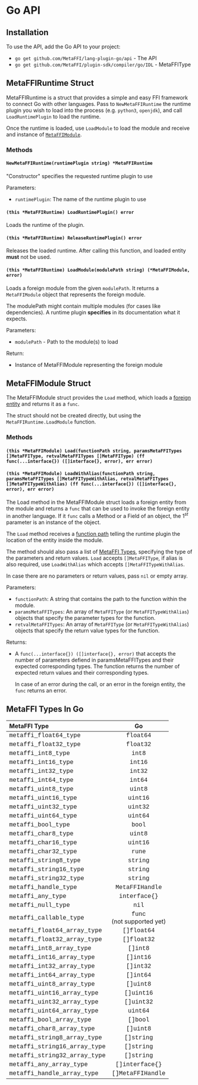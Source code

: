 # Go API

## Installation

To use the API, add the Go API to your project:

* `go get github.com/MetaFFI/lang-plugin-go/api` - The API
* `go get github.com/MetaFFI/plugin-sdk/compiler/go/IDL` - MetaFFIType

## MetaFFIRuntime Struct

MetaFFIRuntime is a struct that provides a simple and easy FFI framework to connect Go with other languages. Pass to `NewMetaFFIRuntime` the runtime plugin you wish to load into the process (e.g. `python3`, `openjdk`), and call `LoadRuntimePlugin` to load the runtime.

Once the runtime is loaded, use `LoadModule` to load the module and receive and instance of [`MetaFFIModule`](#metaffimodule-class).  

### Methods

#### `NewMetaFFIRuntime(runtimePlugin string) *MetaFFIRuntime`

"Constructor" specifies the requested runtime plugin to use

Parameters:

* `runtimePlugin`: The name of the runtime plugin to use

#### `(this *MetaFFIRuntime) LoadRuntimePlugin() error`

Loads the runtime of the plugin.

#### `(this *MetaFFIRuntime) ReleaseRuntimePlugin() error`

Releases the loaded runtime. After calling this function, and loaded entity **must** not be used.

#### `(this *MetaFFIRuntime) LoadModule(modulePath string) (*MetaFFIModule, error)`

Loads a foreign module from the given `modulePath`. It returns a `MetaFFIModule` object that represents the foreign module.

The modulePath might contain multiple modules (for cases like dependencies). A runtime plugin **specifies** in its documentation what it expects.

Parameters:

* `modulePath` - Path to the module(s) to load

Return:

* Instance of MetaFFIModule representing the foreign module

## MetaFFIModule Struct

The MetaFFIModule struct provides the `Load` method, which loads a [foreign entity](/technical/terminology/) and returns it as a `func`.

The struct should not be created directly, but using the `MetaFFIRuntime.LoadModule` function.

### Methods

#### `(this *MetaFFIModule) Load(functionPath string, paramsMetaFFITypes []MetaFFIType, retvalMetaFFITypes []MetaFFIType) (ff func(...interface{}) ([]interface{}, error), err error)`

#### `(this *MetaFFIModule) LoadWithAlias(functionPath string, paramsMetaFFITypes []MetaFFITypeWithAlias, retvalMetaFFITypes []MetaFFITypeWithAlias) (ff func(...interface{}) ([]interface{}, error), err error)`

The Load method in the MetaFFIModule struct loads a foreign entity from the module and returns a `func` that can be used to invoke the foreign entity in another language. If it `func` calls a Method or a Field of an object, the $1^{st}$ parameter is an instance of the object.

The `Load` method receives a [function path](/README.md#function-path) telling the runtime plugin the location of the entity inside the module.

The method should also pass a list of [MetaFFI Types](/usage/metaffi_types/), specifying the type of the parameters and return values. `Load` accepts `[]MetaFFIType`, if alias is also required, use  `LoadWithAlias` which accepts `[]MetaFFITypeWithAlias`.

In case there are no parameters or return values, pass `nil` or empty array.

Parameters:

* `functionPath`: A string that contains the path to the function within the module.
* `paramsMetaFFITypes`: An array of `MetaFFIType` (or `MetaFFITypeWithAlias`) objects that specify the parameter types for the function.
* `retvalMetaFFITypes`: An array of `MetaFFIType` (or `MetaFFITypeWithAlias`) objects that specify the return value types for the function.

Returns:

* A `func(...interface{}) ([]interface{}, error)` that accepts the number of parameters defiend in paramsMetaFFITypes and their expected corresponding types.
The function returns the number of expected return values and their corresponding types.

    In case of an error during the call, or an error in the foreign entity, the `func` returns an error.

## MetaFFI Types In Go

| MetaFFI Type | Go |
| :------------ | :------------: |
| <span style="font-family: courier;">metaffi_float64_type</span> | <span style="font-family: courier;">float64</span> |
| <span style="font-family: courier;">metaffi_float32_type</span> | <span style="font-family: courier;">float32</span> |
| <span style="font-family: courier;">metaffi_int8_type</span> | <span style="font-family: courier;">int8</span> |
| <span style="font-family: courier;">metaffi_int16_type</span> | <span style="font-family: courier;">int16</span> |
| <span style="font-family: courier;">metaffi_int32_type</span> | <span style="font-family: courier;">int32</span> |
| <span style="font-family: courier;">metaffi_int64_type</span> | <span style="font-family: courier;">int64</span> |
| <span style="font-family: courier;">metaffi_uint8_type</span> | <span style="font-family: courier;">uint8</span> |
| <span style="font-family: courier;">metaffi_uint16_type</span> | <span style="font-family: courier;">uint16</span> |
| <span style="font-family: courier;">metaffi_uint32_type</span> | <span style="font-family: courier;">uint32</span> |
| <span style="font-family: courier;">metaffi_uint64_type</span> | <span style="font-family: courier;">uint64</span> |
| <span style="font-family: courier;">metaffi_bool_type</span> | <span style="font-family: courier;">bool</span> |
| <span style="font-family: courier;">metaffi_char8_type</span> | <span style="font-family: courier;">uint8</span> |
| <span style="font-family: courier;">metaffi_char16_type</span> | <span style="font-family: courier;">uint16</span> |
| <span style="font-family: courier;">metaffi_char32_type</span> | <span style="font-family: courier;">rune</span> |
| <span style="font-family: courier;">metaffi_string8_type</span> | <span style="font-family: courier;">string</span> |
| <span style="font-family: courier;">metaffi_string16_type</span> | <span style="font-family: courier;">string</span> |
| <span style="font-family: courier;"> metaffi_string32_type</span> | <span style="font-family: courier;">string</span> |
| <span style="font-family: courier;">metaffi_handle_type</span> | <span style="font-family: courier;">MetaFFIHandle</span> |
| <span style="font-family: courier;">metaffi_any_type</span> | <span style="font-family: courier;">interface{}</span> |
| <span style="font-family: courier;">metaffi_null_type</span> | <span style="font-family: courier;">nil</span> |
| <span style="font-family: courier;">metaffi_callable_type</span> | <span style="font-family: courier;">func</span><BR>(not supported yet)</span> |
| <span style="font-family: courier;">metaffi_float64_array_type</span> | <span style="font-family: courier;">[]float64</span> |
| <span style="font-family: courier;">metaffi_float32_array_type</span> | <span style="font-family: courier;">[]float32</span> |
| <span style="font-family: courier;">metaffi_int8_array_type</span> | <span style="font-family: courier;">[]int8</span> |
| <span style="font-family: courier;">metaffi_int16_array_type</span> | <span style="font-family: courier;">[]int16</span> |
| <span style="font-family: courier;">metaffi_int32_array_type</span> | <span style="font-family: courier;">[]int32</span> |
| <span style="font-family: courier;">metaffi_int64_array_type</span> | <span style="font-family: courier;">[]int64</span> |
| <span style="font-family: courier;">metaffi_uint8_array_type</span> | <span style="font-family: courier;">[]uint8</span> |
| <span style="font-family: courier;">metaffi_uint16_array_type</span> | <span style="font-family: courier;">[]uint16</span> |
| <span style="font-family: courier;">metaffi_uint32_array_type</span> | <span style="font-family: courier;">[]uint32</span> |
| <span style="font-family: courier;">metaffi_uint64_array_type</span> | <span style="font-family: courier;">uint64</span> |
| <span style="font-family: courier;">metaffi_bool_array_type</span> | <span style="font-family: courier;">[]bool</span> |
| <span style="font-family: courier;">metaffi_char8_array_type</span> | <span style="font-family: courier;">[]uint8</span> |
| <span style="font-family: courier;">metaffi_string8_array_type</span> | <span style="font-family: courier;">[]string</span> |
| <span style="font-family: courier;">metaffi_string16_array_type</span> | <span style="font-family: courier;">[]string</span> |
| <span style="font-family: courier;">metaffi_string32_array_type</span> | <span style="font-family: courier;">[]string</span> |
| <span style="font-family: courier;">metaffi_any_array_type</span> | <span style="font-family: courier;">[]interface{}</span> |
| <span style="font-family: courier;">metaffi_handle_array_type</span> | <span style="font-family: courier;">[]MetaFFIHandle</span> |
